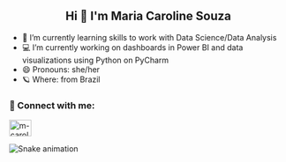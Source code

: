 <h2 align="center">
  Hi 👋
  I'm Maria Caroline Souza
</h2>

- 🎲 I’m currently learning skills to work with Data Science/Data Analysis
- 💻 I’m currently working on dashboards in Power BI and data visualizations using Python on PyCharm
- 😄 Pronouns: she/her
- 🪐 Where: from Brazil 

### 🔗 Connect with me: 
<a href="https://www.linkedin.com/in/m-caroline-souza/" target="blank"><img align="center" src="https://raw.githubusercontent.com/rahuldkjain/github-profile-readme-generator/master/src/images/icons/Social/linked-in-alt.svg" alt="m-caroline-souza" height="30" width="40" /></a>

![Snake animation](https://github.com/carolasouza/carolasouza/blob/output/github-contribution-grid-snake.svg)

<!--
Here are some ideas to get you started:

- 🔭 I’m currently working on ...
- 🌱 I’m currently learning ...
- 👯 I’m looking to collaborate on ...
- 🤔 I’m looking for help with ...
- 💬 Ask me about ...
- 📫 How to reach me: ...
- 😄 Pronouns: ...
- ⚡ Fun fact: ...
-->
